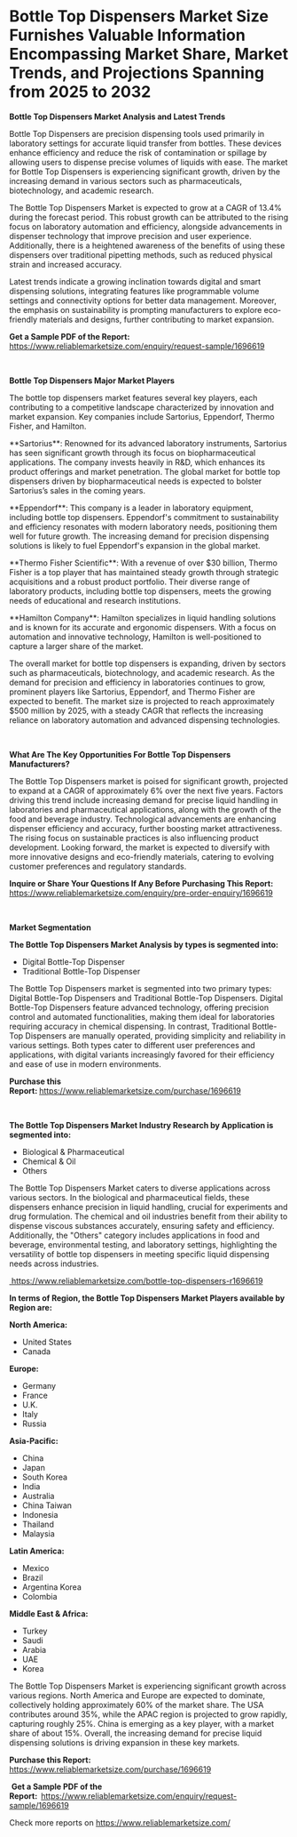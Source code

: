 <p><h1>Bottle Top Dispensers Market Size Furnishes Valuable Information Encompassing Market Share, Market Trends, and Projections Spanning from 2025 to 2032</h1></p><p><strong>Bottle Top Dispensers Market Analysis and Latest Trends</strong></p>
<p><p>Bottle Top Dispensers are precision dispensing tools used primarily in laboratory settings for accurate liquid transfer from bottles. These devices enhance efficiency and reduce the risk of contamination or spillage by allowing users to dispense precise volumes of liquids with ease. The market for Bottle Top Dispensers is experiencing significant growth, driven by the increasing demand in various sectors such as pharmaceuticals, biotechnology, and academic research. </p><p>The Bottle Top Dispensers Market is expected to grow at a CAGR of 13.4% during the forecast period. This robust growth can be attributed to the rising focus on laboratory automation and efficiency, alongside advancements in dispenser technology that improve precision and user experience. Additionally, there is a heightened awareness of the benefits of using these dispensers over traditional pipetting methods, such as reduced physical strain and increased accuracy. </p><p>Latest trends indicate a growing inclination towards digital and smart dispensing solutions, integrating features like programmable volume settings and connectivity options for better data management. Moreover, the emphasis on sustainability is prompting manufacturers to explore eco-friendly materials and designs, further contributing to market expansion.</p></p>
<p><strong>Get a Sample PDF of the Report:&nbsp;</strong> <a href="https://www.reliablemarketsize.com/enquiry/request-sample/1696619?utm_campaign=3365&utm_medium=2&utm_source=Github&utm_content=ia&utm_term=27032025&utm_id=bottle-top-dispensers">https://www.reliablemarketsize.com/enquiry/request-sample/1696619</a></p>
<p>&nbsp;</p>
<p><strong>Bottle Top Dispensers Major Market Players</strong></p>
<p><p>The bottle top dispensers market features several key players, each contributing to a competitive landscape characterized by innovation and market expansion. Key companies include Sartorius, Eppendorf, Thermo Fisher, and Hamilton.</p><p>**Sartorius**: Renowned for its advanced laboratory instruments, Sartorius has seen significant growth through its focus on biopharmaceutical applications. The company invests heavily in R&D, which enhances its product offerings and market penetration. The global market for bottle top dispensers driven by biopharmaceutical needs is expected to bolster Sartorius’s sales in the coming years.</p><p>**Eppendorf**: This company is a leader in laboratory equipment, including bottle top dispensers. Eppendorf's commitment to sustainability and efficiency resonates with modern laboratory needs, positioning them well for future growth. The increasing demand for precision dispensing solutions is likely to fuel Eppendorf's expansion in the global market.</p><p>**Thermo Fisher Scientific**: With a revenue of over $30 billion, Thermo Fisher is a top player that has maintained steady growth through strategic acquisitions and a robust product portfolio. Their diverse range of laboratory products, including bottle top dispensers, meets the growing needs of educational and research institutions.</p><p>**Hamilton Company**: Hamilton specializes in liquid handling solutions and is known for its accurate and ergonomic dispensers. With a focus on automation and innovative technology, Hamilton is well-positioned to capture a larger share of the market.</p><p>The overall market for bottle top dispensers is expanding, driven by sectors such as pharmaceuticals, biotechnology, and academic research. As the demand for precision and efficiency in laboratories continues to grow, prominent players like Sartorius, Eppendorf, and Thermo Fisher are expected to benefit. The market size is projected to reach approximately $500 million by 2025, with a steady CAGR that reflects the increasing reliance on laboratory automation and advanced dispensing technologies.</p></p>
<p>&nbsp;</p>
<p><strong>What Are The Key Opportunities For Bottle Top Dispensers Manufacturers?</strong></p>
<p><p>The Bottle Top Dispensers market is poised for significant growth, projected to expand at a CAGR of approximately 6% over the next five years. Factors driving this trend include increasing demand for precise liquid handling in laboratories and pharmaceutical applications, along with the growth of the food and beverage industry. Technological advancements are enhancing dispenser efficiency and accuracy, further boosting market attractiveness. The rising focus on sustainable practices is also influencing product development. Looking forward, the market is expected to diversify with more innovative designs and eco-friendly materials, catering to evolving customer preferences and regulatory standards.</p></p>
<p><strong>Inquire or Share Your Questions If Any Before Purchasing This Report:</strong> <a href="https://www.reliablemarketsize.com/enquiry/pre-order-enquiry/1696619?utm_campaign=3365&utm_medium=2&utm_source=Github&utm_content=ia&utm_term=27032025&utm_id=bottle-top-dispensers">https://www.reliablemarketsize.com/enquiry/pre-order-enquiry/1696619</a></p>
<p>&nbsp;</p>
<p><strong>Market Segmentation</strong></p>
<p><strong>The Bottle Top Dispensers Market Analysis by types is segmented into:</strong></p>
<p><ul><li>Digital Bottle-Top Dispenser</li><li>Traditional Bottle-Top Dispenser</li></ul></p>
<p><p>The Bottle Top Dispensers market is segmented into two primary types: Digital Bottle-Top Dispensers and Traditional Bottle-Top Dispensers. Digital Bottle-Top Dispensers feature advanced technology, offering precision control and automated functionalities, making them ideal for laboratories requiring accuracy in chemical dispensing. In contrast, Traditional Bottle-Top Dispensers are manually operated, providing simplicity and reliability in various settings. Both types cater to different user preferences and applications, with digital variants increasingly favored for their efficiency and ease of use in modern environments.</p></p>
<p><strong>Purchase this Report:&nbsp;</strong><a href="https://www.reliablemarketsize.com/purchase/1696619?utm_campaign=3365&utm_medium=2&utm_source=Github&utm_content=ia&utm_term=27032025&utm_id=bottle-top-dispensers">https://www.reliablemarketsize.com/purchase/1696619</a></p>
<p>&nbsp;</p>
<p><strong>The Bottle Top Dispensers Market Industry Research by Application is segmented into:</strong></p>
<p><ul><li>Biological & Pharmaceutical</li><li>Chemical & Oil</li><li>Others</li></ul></p>
<p><p>The Bottle Top Dispensers Market caters to diverse applications across various sectors. In the biological and pharmaceutical fields, these dispensers enhance precision in liquid handling, crucial for experiments and drug formulation. The chemical and oil industries benefit from their ability to dispense viscous substances accurately, ensuring safety and efficiency. Additionally, the "Others" category includes applications in food and beverage, environmental testing, and laboratory settings, highlighting the versatility of bottle top dispensers in meeting specific liquid dispensing needs across industries.</p></p>
<p><a href="https://www.reliablemarketsize.com/bottle-top-dispensers-r1696619?utm_campaign=3365&utm_medium=2&utm_source=Github&utm_content=ia&utm_term=27032025&utm_id=bottle-top-dispensers">&nbsp;https://www.reliablemarketsize.com/bottle-top-dispensers-r1696619</a></p>
<p><strong>In terms of Region, the Bottle Top Dispensers Market Players available by Region are:</strong></p>
<p>
    <p> <strong> North America: </strong>
        <ul>
            <li>United States</li>
            <li>Canada</li>
        </ul>
        </p> 
    <p> <strong> Europe: </strong>
        <ul>
            <li>Germany</li>
            <li>France</li>
            <li>U.K.</li>
            <li>Italy</li>
            <li>Russia</li>
        </ul>
        </p> 
    <p> <strong> Asia-Pacific: </strong>
        <ul>
            <li>China</li>
            <li>Japan</li>
            <li>South Korea</li>
            <li>India</li>
            <li>Australia</li>
            <li>China Taiwan</li>
            <li>Indonesia</li>
            <li>Thailand</li>
            <li>Malaysia</li>
        </ul>
        </p> 
    <p> <strong> Latin America: </strong>
        <ul>
            <li>Mexico</li>
            <li>Brazil</li>
            <li>Argentina Korea</li>
            <li>Colombia</li>
        </ul>
        </p> 
    <p> <strong> Middle East & Africa: </strong>
        <ul>
            <li>Turkey</li>
            <li>Saudi</li>
            <li>Arabia</li>
            <li>UAE</li>
            <li>Korea</li>
        </ul>
    </p>
    </p>
<p><p>The Bottle Top Dispensers Market is experiencing significant growth across various regions. North America and Europe are expected to dominate, collectively holding approximately 60% of the market share. The USA contributes around 35%, while the APAC region is projected to grow rapidly, capturing roughly 25%. China is emerging as a key player, with a market share of about 15%. Overall, the increasing demand for precise liquid dispensing solutions is driving expansion in these key markets.</p></p>
<p><strong>Purchase this Report: </strong><a href="https://www.reliablemarketsize.com/purchase/1696619?utm_campaign=3365&utm_medium=2&utm_source=Github&utm_content=ia&utm_term=27032025&utm_id=bottle-top-dispensers">https://www.reliablemarketsize.com/purchase/1696619</a></p>
<p>&nbsp;<strong>Get a Sample PDF of the Report:&nbsp;&nbsp;</strong><a href="https://www.reliablemarketsize.com/enquiry/request-sample/1696619?utm_campaign=3365&utm_medium=2&utm_source=Github&utm_content=ia&utm_term=27032025&utm_id=bottle-top-dispensers">https://www.reliablemarketsize.com/enquiry/request-sample/1696619</a></p>
<p><strong></strong></p>
<p>Check more reports on <a href="https://www.reliablemarketsize.com/?utm_campaign=3365&utm_medium=2&utm_source=Github&utm_content=ia&utm_term=27032025&utm_id=bottle-top-dispensers">https://www.reliablemarketsize.com/</a></p>